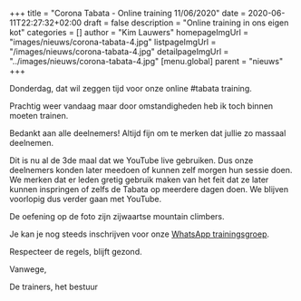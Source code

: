 +++
title = "Corona Tabata - Online training 11/06/2020"
date = 2020-06-11T22:27:32+02:00
draft = false
description = "Online training in ons eigen kot"
categories = []
author = "Kim Lauwers"
homepageImgUrl = "images/nieuws/corona-tabata-4.jpg"
listpageImgUrl = "/images/nieuws/corona-tabata-4.jpg"
detailpageImgUrl = "../images/nieuws/corona-tabata-4.jpg"
[menu.global]
    parent = "nieuws"
+++

Donderdag, dat wil zeggen tijd voor onze online #tabata training. 

Prachtig weer vandaag maar door omstandigheden heb ik toch binnen moeten trainen. 

Bedankt aan alle deelnemers! Altijd fijn om te merken dat jullie zo massaal deelnemen.

Dit is nu al de 3de maal dat we YouTube live gebruiken. Dus onze deelnemers konden later meedoen of kunnen zelf morgen hun sessie doen. We merken dat er leden gretig gebruik maken van het feit dat ze later kunnen inspringen of zelfs de Tabata op meerdere dagen doen. We blijven voorlopig dus verder gaan met YouTube.


De oefening op de foto zijn zijwaartse mountain climbers.

Je kan je nog steeds inschrijven voor onze [WhatsApp trainingsgroep](https://www.jujitsukeerbergen.be/nieuws/2020/04/16/corona-april---geen-training/).


Respecteer de regels, blijft gezond.


Vanwege,

De trainers, het bestuur